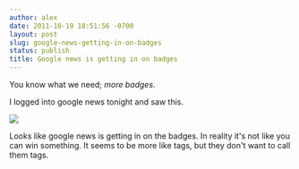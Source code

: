 ```yaml
---
author: alex
date: 2011-10-19 18:51:56 -0700
layout: post
slug: google-news-getting-in-on-badges
status: publish
title: Google news is getting in on badges
---
```


You know what we need; *more badges*.

I logged into google news tonight and saw this. 

<img src='/img/zk34.png'>

Looks like google news is getting in on the badges. In reality it's not like you can win something. It seems to be more like tags, but they don't want to call them tags.
 